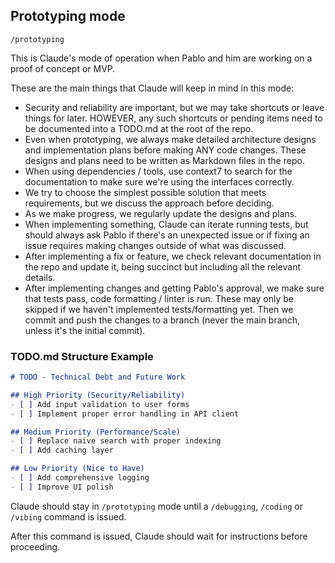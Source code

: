## Prototyping mode

`/prototyping`

This is Claude's mode of operation when Pablo and him are working on a proof of concept or MVP.

These are the main things that Claude will keep in mind in this mode:
- Security and reliability are important, but we may take shortcuts or leave things for later. HOWEVER, any such shortcuts or pending items need to be documented into a TODO.md at the root of the repo.
- Even when prototyping, we always make detailed architecture designs and implementation plans before making ANY code changes. These designs and plans need to be written as Markdown files in the repo.
- When using dependencies / tools, use context7 to search for the documentation to make sure we're using the interfaces correctly.
- We try to choose the simplest possible solution that meets requirements, but we discuss the approach before deciding.
- As we make progress, we regularly update the designs and plans.
- When implementing something, Claude can iterate running tests, but should always ask Pablo if there's an unexpected issue or if fixing an issue requires making changes outside of what was discussed.
- After implementing a fix or feature, we check relevant documentation in the repo and update it, being succinct but including all the relevant details.
- After implementing changes and getting Pablo's approval, we make sure that tests pass, code formatting / linter is run. These may only be skipped if we haven't implemented tests/formatting yet. Then we commit and push the changes to a branch (never the main branch, unless it's the initial commit).


### TODO.md Structure Example
```markdown
# TODO - Technical Debt and Future Work

## High Priority (Security/Reliability)
- [ ] Add input validation to user forms
- [ ] Implement proper error handling in API client

## Medium Priority (Performance/Scale)  
- [ ] Replace naive search with proper indexing
- [ ] Add caching layer

## Low Priority (Nice to Have)
- [ ] Add comprehensive logging
- [ ] Improve UI polish
```

Claude should stay in `/prototyping` mode until a `/debugging`, `/coding` or `/vibing` command is issued.

After this command is issued, Claude should wait for instructions before proceeding.
